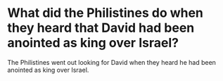 # What did the Philistines do when they heard that David had been anointed as king over Israel?

The Philistines went out looking for David when they heard he had been anointed as king over Israel.
